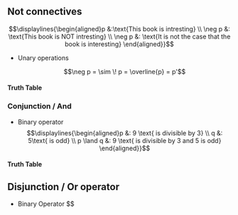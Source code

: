 ## Not connectives
$$\displaylines{\begin{aligned}p &:\text{This book is intresting} 
\\ \neg p &: \text{This book is NOT intresting}
\\ \neg p &:  \text{It is not the case that the book is interesting} \end{aligned}}$$
- Unary operations

   $$\neg p = \sim \! p = \overline{p} = p'$$
#### Truth Table



### Conjunction / And 
- Binary operator
$$\displaylines{\begin{aligned}p &: 9 \text{ is divisible by 3} \\ q &: 5\text{ is odd} \\ p \land q &: 9 \text{ is divisible by 3 and 5 is odd} \end{aligned}}$$
#### Truth Table

## Disjunction / Or operator
- Binary Operator
$$